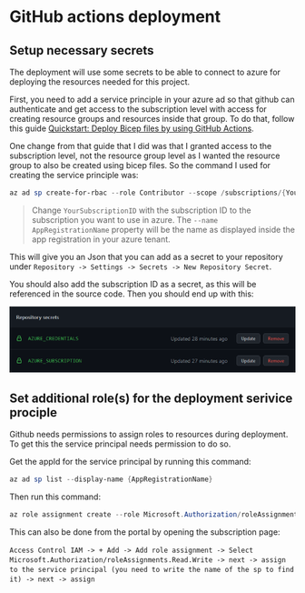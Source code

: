 # GitHub actions deployment

## Setup necessary secrets

The deployment will use some secrets to be able to connect to azure for deploying the resources needed for this project.

First, you need to add a service principle in your azure ad so that github can authenticate and get access to the subscription level with access for creating resource groups and resources inside that group. To do that, follow this guide [Quickstart: Deploy Bicep files by using GitHub Actions](https://docs.microsoft.com/en-us/azure/azure-resource-manager/bicep/deploy-github-actions?tabs=userlevel%2CCLI).

One change from that guide that I did was that I granted access to the subscription level, not the resource group level as I wanted the resource group to also be created using bicep files. So the command I used for creating the service principle was:

````powershell
az ad sp create-for-rbac --role Contributor --scope /subscriptions/{YourSubscriptionID} --name {AppRegistrationName} --sdk-auth
````

> Change `YourSubscriptionID` with the subscription ID to the subscription you want to use in azure.
> The `--name AppRegistrationName` property will be the name as displayed inside the app registration in your azure tenant.

This will give you an Json that you can add as a secret to your repository under `Repository -> Settings -> Secrets -> New Repository Secret`.

You should also add the subscription ID as a secret, as this will be referenced in the source code. Then you should end up with this:

![Secret picture](./Pictures/Secrets.png)

## Set additional role(s) for the deployment serivice prociple

Github needs permissions to assign roles to resources during deployment. To get this the service principal needs permission to do so. 

Get the appId for the service principal by running this command:
````powershell
az ad sp list --display-name {AppRegistrationName}
````

Then run this command:
````powershell
az role assignment create --role Microsoft.Authorization/roleAssignments.Read.Write --scope /subscriptions/{YourSubscriptionID} --assignee {YourSpAppId}
````
This can also be done from the portal by opening the subscription page:

 `Access Control IAM -> + Add -> Add role assignment -> Select Microsoft.Authorization/roleAssignments.Read.Write -> next -> assign to the service principal (you need to write the name of the sp to find it) -> next -> assign`